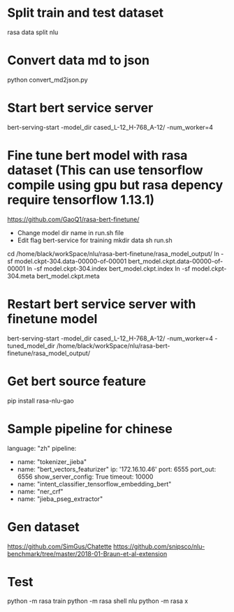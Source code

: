 # Split train and test dataset
rasa data split nlu

# Convert data md to json
python convert_md2json.py

# Start bert service server
bert-serving-start -model_dir cased_L-12_H-768_A-12/ -num_worker=4

# Fine tune bert model with rasa dataset (This can use tensorflow compile using gpu but rasa depency require tensorflow 1.13.1)
https://github.com/GaoQ1/rasa-bert-finetune/
- Change model dir name in run.sh file
- Edit flag bert-service for training
mkdir data
sh run.sh

cd /home/black/workSpace/nlu/rasa-bert-finetune/rasa_model_output/
ln -sf model.ckpt-304.data-00000-of-00001 bert_model.ckpt.data-00000-of-00001
ln -sf model.ckpt-304.index bert_model.ckpt.index
ln -sf model.ckpt-304.meta bert_model.ckpt.meta

# Restart bert service server with finetune model
bert-serving-start -model_dir cased_L-12_H-768_A-12/ -num_worker=4 -tuned_model_dir /home/black/workSpace/nlu/rasa-bert-finetune/rasa_model_output/

# Get bert source feature 
pip install rasa-nlu-gao

# Sample pipeline for chinese
language: "zh"
pipeline:
- name: "tokenizer_jieba"
- name: "bert_vectors_featurizer"
  ip: '172.16.10.46'
  port: 6555
  port_out: 6556
  show_server_config: True
  timeout: 10000
- name: "intent_classifier_tensorflow_embedding_bert"
- name: "ner_crf"
- name: "jieba_pseg_extractor"

# Gen dataset
https://github.com/SimGus/Chatette
https://github.com/snipsco/nlu-benchmark/tree/master/2018-01-Braun-et-al-extension

# Test
python -m rasa train
python -m rasa shell nlu
python -m rasa x